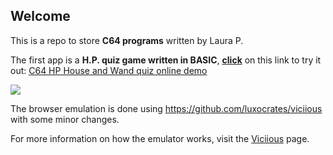 ## Welcome

This is a repo to store **C64 programs** written by Laura P.

The first app is a **H.P. quiz game written in BASIC**, [**click**](https://zeratulok.github.io/c64/LoliC64.html) on this link to try it out: [C64 HP House and Wand quiz online demo](https://zeratulok.github.io/c64/LoliC64.html)

![](c64_harry_potter_quiz.gif)

The browser emulation is done using https://github.com/luxocrates/viciious with some minor changes.


For more information on how the emulator works, visit the [Viciious](https://github.com/luxocrates/viciious) page.

